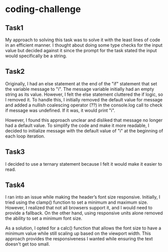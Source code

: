 # coding-challenge

## Task1
My approach to solving this task was to solve it with the least lines of code in an efficient manner. I thought about doing some type checks for the input value but decided against it since the prompt for the task stated the input would specifically be a string.

## Task2
Originally, I had an else statement at the end of the "if" statement that set the variable message to "i". The message variable initially had an empty string as its value. However, I felt the else statement cluttered the if logic, so I removed it. To handle this, I initially removed the default value for message and added a nullish coalescing operator (??) in the console.log call to check if message was undefined. If it was, it would print "i".

However, I found this approach unclear and disliked that message no longer had a default value. To simplify the code and make it more readable, I decided to initialize message with the default value of "i" at the beginning of each loop iteration.

## Task3
I decided to use a ternary statement because I felt it would make it easier to read.


## Task4
I ran into an issue while making the header’s font size responsive. Initially, I tried using the clamp() function to set a minimum and maximum size. However, I realized that not all browsers support it, and I would need to provide a fallback. On the other hand, using responsive units alone removed the ability to set a minimum font size.

As a solution, I opted for a calc() function that allows the font size to have a minimum value while still scaling up based on the viewport width. This approach provides the responsiveness I wanted while ensuring the text doesn't get too small.

